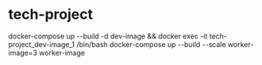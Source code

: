 # tech-project
docker-compose up --build -d dev-image && docker exec -it tech-project_dev-image_1 /bin/bash
docker-compose up --build --scale worker-image=3 worker-image